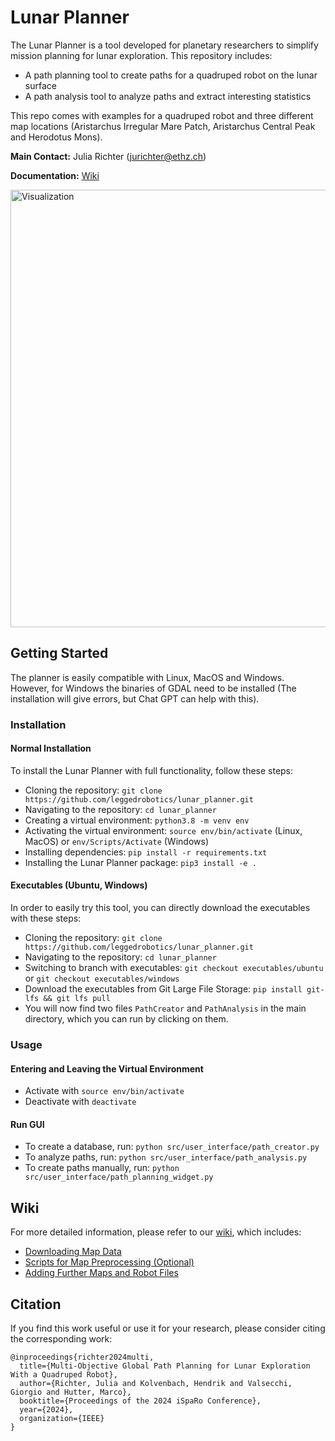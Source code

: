 # Lunar Planner

The Lunar Planner is a tool developed for planetary researchers to simplify mission planning for lunar exploration. This repository includes:

* A path planning tool to create paths for a quadruped robot on the lunar surface
* A path analysis tool to analyze paths and extract interesting statistics

This repo comes with examples for a quadruped robot and three different map locations (Aristarchus Irregular Mare Patch, Aristarchus Central Peak and Herodotus Mons).

**Main Contact:** Julia Richter ([jurichter@ethz.ch](mailto:jurichter@ethz.ch?subject=[GitHub:LunarPlanner]))

**Documentation:** [Wiki](https://github.com/leggedrobotics/lunar_planner/wiki)

<img src="images/viz.gif" alt="Visualization" width="700">

## Getting Started

The planner is easily compatible with Linux, MacOS and Windows. However, for Windows the binaries of GDAL need to be installed (The installation will give errors, but Chat GPT can help with this).

### Installation 

#### Normal Installation

To install the Lunar Planner with full functionality, follow these steps:

* Cloning the repository: `git clone https://github.com/leggedrobotics/lunar_planner.git`
* Navigating to the repository: `cd lunar_planner`
* Creating a virtual environment: `python3.8 -m venv env`
* Activating the virtual environment: `source env/bin/activate` (Linux, MacOS) or `env/Scripts/Activate` (Windows)
* Installing dependencies: `pip install -r requirements.txt`
* Installing the Lunar Planner package: `pip3 install -e .`

#### Executables (Ubuntu, Windows)

In order to easily try this tool, you can directly download the executables with these steps:

* Cloning the repository: `git clone https://github.com/leggedrobotics/lunar_planner.git`
* Navigating to the repository: `cd lunar_planner`
* Switching to branch with executables: `git checkout executables/ubuntu` or `git checkout executables/windows`
* Download the executables from Git Large File Storage: `pip install git-lfs && git lfs pull`
* You will now find two files `PathCreator` and `PathAnalysis` in the main directory, which you can run by clicking on them. 

### Usage

#### Entering and Leaving the Virtual Environment

* Activate with `source env/bin/activate`
* Deactivate with `deactivate`

#### Run GUI

* To create a database, run: `python src/user_interface/path_creator.py`
* To analyze paths, run: `python src/user_interface/path_analysis.py`
* To create paths manually, run: `python src/user_interface/path_planning_widget.py`

## Wiki

For more detailed information, please refer to our [wiki](https://github.com/leggedrobotics/lunar_planner/wiki), which includes:

* [Downloading Map Data](https://github.com/leggedrobotics/lunar_planner/wiki/Downloading-Map-Data)
* [Scripts for Map Preprocessing (Optional)](https://github.com/leggedrobotics/lunar_planner/wiki/Scripts-for-Map-Preprocessing-(Optional))
* [Adding Further Maps and Robot Files](https://github.com/leggedrobotics/lunar_planner/wiki/Adding-Further-Maps-and-Robot-Files)

## Citation

If you find this work useful or use it for your research, please consider citing the corresponding work:

```
@inproceedings{richter2024multi,
  title={Multi-Objective Global Path Planning for Lunar Exploration With a Quadruped Robot},
  author={Richter, Julia and Kolvenbach, Hendrik and Valsecchi, Giorgio and Hutter, Marco},
  booktitle={Proceedings of the 2024 iSpaRo Conference},
  year={2024},
  organization={IEEE}
}
```
